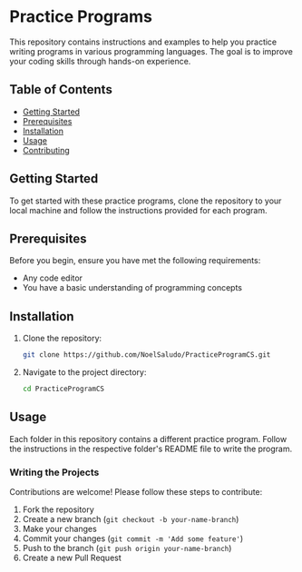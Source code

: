 # Practice Programs
This repository contains instructions and examples to help you practice writing programs in various programming languages. The goal is to improve your coding skills through hands-on experience.

## Table of Contents

- [Getting Started](#getting-started)
- [Prerequisites](#prerequisites)
- [Installation](#installation)
- [Usage](#usage)
- [Contributing](#contributing)

## Getting Started

To get started with these practice programs, clone the repository to your local machine and follow the instructions provided for each program.

## Prerequisites

Before you begin, ensure you have met the following requirements:
- Any code editor
- You have a basic understanding of programming concepts

## Installation

1. Clone the repository:
    ```sh
    git clone https://github.com/NoelSaludo/PracticeProgramCS.git
    ```
2. Navigate to the project directory:
    ```sh
    cd PracticeProgramCS
    ```

## Usage

Each folder in this repository contains a different practice program. Follow the instructions in the respective folder's README file to write the program.

### Writing the Projects

Contributions are welcome! Please follow these steps to contribute:
1. Fork the repository
2. Create a new branch (`git checkout -b your-name-branch`)
3. Make your changes
4. Commit your changes (`git commit -m 'Add some feature'`)
5. Push to the branch (`git push origin your-name-branch`)
6. Create a new Pull Request